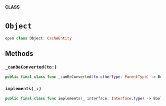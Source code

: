 **CLASS**

# `Object`

```swift
open class Object: CacheEntity
```

## Methods
### `_canBeConverted(to:)`

```swift
public final class func _canBeConverted(to otherType: ParentType) -> Bool
```

### `implements(_:)`

```swift
public final class func implements(_ interface: Interface.Type) -> Bool
```

